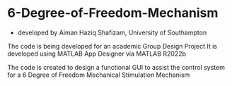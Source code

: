 # 6-Degree-of-Freedom-Mechanism
- developed by Aiman Haziq Shafizam, University of Southampton

The code is being developed for an academic Group Design Project
It is developed using MATLAB App Designer via MATLAB R2022b

The code is created to design a functional GUI to assist the control system for a 6 Degree of Freedom
Mechanical Stimulation Mechanism
